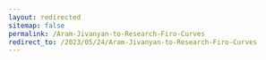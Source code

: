 ```yaml
---
layout: redirected
sitemap: false
permalink: /Aram-Jivanyan-to-Research-Firo-Curves
redirect_to: /2023/05/24/Aram-Jivanyan-to-Research-Firo-Curves
---
```

